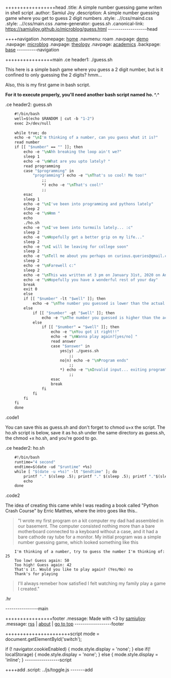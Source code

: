 +++++++++++++++++head
.title: A simple number guessing game writen in shell script
.author: Samiul Joy
.description: A simple number guessing game where you get to guess 2 digit numbers
.style: ..//css/maind.css
.style: ..//css/main.css
.name-generator: guess.sh
.canonical-link: https://samiuljoy.github.io/microblog/guess.html
-------------------head


++++navigation
.homepage: [home](..//index.html)
.navmenu: roam
.navpage: [demo](..//demos/base.html)
.navpage: [microblog](..//microblog/base.html)
.navpage: [theology](..//theology/base.html)
.navpage: [academics](..//academics/base.html)
.backpage: [base](base.html)
----------navigation

++++++++++++++++main
.ce header1: ./guess.sh

This here is a simple bash game where you guess a 2 digit number, but is it confined to only guessing the 2 digits? hmm...

Also, this is my first game in bash script.

__For it to execute properly, you'll need another bash script named ho. ^.^__

.ce header2: guess.sh

```1
	#!/bin/bash
	well=$(echo $RANDOM | cut -b "1-2")
	exec 2>/dev/null
	
	while true; do
	echo -e "\nI'm thinking of a number, can you guess what it is?"
	read number
	if [[ "$number" == "" ]]; then
	    echo -e "\nAhh breaking the loop ain't we?"
	    sleep 1
	    echo -e "\nWhat are you upto lately? "
	    read programming
	    case "$programming" in
	        "programming") echo -e "\nThat's so cool! Me too!"
	            ;;
	            *) echo -e "\nThat's cool!"
	            ;;
	    esac
	    sleep 1
	    echo -e "\nI've been into programming and pythons lately"
	    sleep 2
	    echo -e "\nHmm "
	    echo
	    ./ho.sh
	    echo -e "\nI've been into turmoils lately... :c"
	    sleep 2
	    echo -e "\nHopefully get a better grip on my life..."
	    sleep 2
	    echo -e "\nI will be leaving for college soon"
	    sleep 2
	    echo -e "\nTell me about you perhaps on curious.queries@gmail.com?"
	    sleep 2
	    echo -e "\nFarewell c:"
	    sleep 2
	    echo -e "\nThis was written at 3 pm on January 31st, 2020 on Android 5.1.1 with an app called termux and with vim editor"
	    echo -e "\nHopefully you have a wonderful rest of your day"
	    break
	    exit 0
	    else
	    if [[ "$number" -lt "$well" ]]; then
	        echo -e "\nThe number you guessed is lower than the actual value.."
	    else
	        if [[ "$number" -gt "$well" ]]; then
	            echo -e "\nThe number you guessed is higher than the actual value..."
	        else
	            if [[ "$number" = "$well" ]]; then
	                echo -e "\nYou got it right!!"
	                echo -e "\nWanna play again?[yes/no] "
	                read answer
	                case "$answer" in
	                    yes|y) ./guess.sh
	                        ;;
	                    no|n) echo -e "\nProgram ends"
	                        ;;
	                    *) echo -e "\nInvalid input... exiting program"
	                        ;;
	                esac
	                break
	            fi
	        fi
	    fi
	fi
	done
```
.code1

You can save this as guess.sh and don't forget to chmod u+x the script. The ho.sh script is below, save it as ho.sh under the same directory as guess.sh, the chmod +x ho.sh, and you're good to go.

.ce header2: ho.sh

```2
	#!/bin/bash
	runtime="4 second"
	endtime=$(date -ud "$runtime" +%s)
	while [ "$(date -u +%s)" -lt "$endtime" ]; do
		printf "." $(sleep .5); printf "." $(sleep .5); printf "."$(sleep 0.5);
		echo
	done
```
.code2

The idea of creating this came while I was reading a book called "Python Crash Course" by Erric Matthes, where the intro goes like this..

> "I wrote my first program on a kit computer my dad had assembled in our basement. The computer consisted nothing more than a bare motherboard connected to a keyboard without a case, and it had a bare cathode ray tube for a monitor. My initial program was a simple number guessing game, which looked something like this


```no
	I'm thinking of a number, try to guess the number I'm thinking of: 25
	Too low! Guess again: 50
	Too high! Guess again: 42
	That's it. Would you like to play again? (Yes/No) no
	Thank's for playing
```


> I'll always remeber how satisfied I felt watching my family play a game I created."

.hr

----------------main

++++++++++++++++footer
.message: Made with <3 by [samiuljoy](https://github.com/samiuljoy)
.message: [rss](/rss.xml) | [about](/about.html) | [go to top](#)
------------------footer

++++++++++++++++++++++script
mode = document.getElementById('switch');

if (! navigator.cookieEnabled) {
	mode.style.display = 'none';
}
else if(! localStorage) {
	mode.style.display = 'none';
}
else {
	mode.style.display = 'inline';
}
-----------------script

++++add
.script: ../js/toggle.js
-------add

